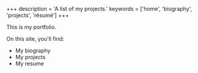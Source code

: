 +++
description = 'A list of my projects.'
keywords = ['home', 'biography', 'projects', 'résumé']
+++

This is my portfolio.

On this site, you'll find:
- My biography
- My projects
- My resume